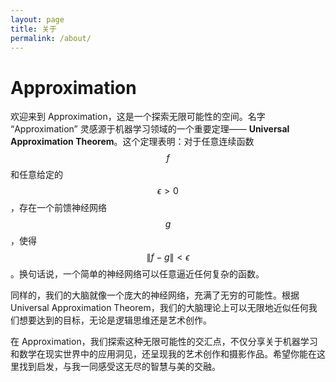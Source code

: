 ```yaml
---
layout: page
title: 关于
permalink: /about/
---
```


<h1> Approximation </h1>

欢迎来到 Approximation，这是一个探索无限可能性的空间。名字 “Approximation” 灵感源于机器学习领域的一个重要定理—— <b>Universal Approximation Theorem</b>。这个定理表明：对于任意连续函数  $$f$$  和任意给定的 $$\epsilon > 0$$，存在一个前馈神经网络  $$g$$ ，使得  $$\| f - g \| < \epsilon$$ 。换句话说，一个简单的神经网络可以任意逼近任何复杂的函数。

同样的，我们的大脑就像一个庞大的神经网络，充满了无穷的可能性。根据 Universal Approximation Theorem，我们的大脑理论上可以无限地近似任何我们想要达到的目标，无论是逻辑思维还是艺术创作。

在 Approximation，我们探索这种无限可能性的交汇点，不仅分享关于机器学习和数学在现实世界中的应用洞见，还呈现我的艺术创作和摄影作品。希望你能在这里找到启发，与我一同感受这无尽的智慧与美的交融。